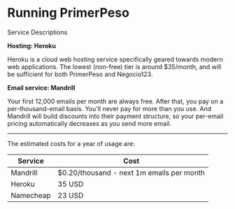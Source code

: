 # Running PrimerPeso


Service Descriptions

**Hosting: Heroku**

Heroku is a cloud web hosting service specifically geared towards modern web applications. The lowest (non-free) tier is around $35/month, and will be sufficient for both PrimerPeso and Negocio123.


**Email service: Mandrill**

Your first 12,000 emails per month are always free. After that, you pay on a per-thousand-email basis. You'll never pay for more than you use. And Mandrill will build discounts into their payment structure, so your per-email pricing automatically decreases as you send more email.


--------
The estimated costs for a year of usage are:

| Service | Cost |
| -- | -- |
|Mandrill | $0.20/thousand - next 1m emails per month |
| Heroku | 35 USD |
| Namecheap | 23 USD |




